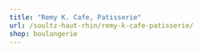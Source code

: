 ```yaml
---
title: "Remy K. Cafe, Patisserie"
url: /soultz-haut-rhin/remy-k-cafe-patisserie/
shop: boulangerie
---
```

